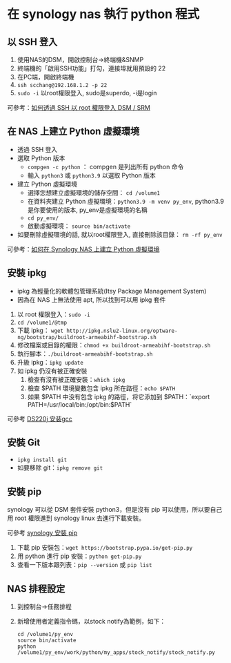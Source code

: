 # 在 synology nas 執行 python 程式

## 以 SSH 登入

1. 使用NAS的DSM，開啟控制台->終端機&SNMP
1. 終端機的「啟用SSH功能」打勾，連接埠就用預設的 22
1. 在PC端，開啟終端機
1. `ssh scchang@192.168.1.2 -p 22`
1. `sudo -i` 以root權限登入, sudo是superdo, -i是login

可參考：[如何透過 SSH 以 root 權限登入 DSM / SRM](https://kb.synology.com/zh-tw/DSM/tutorial/How_to_login_to_DSM_with_root_permission_via_SSH_Telnet)

## 在 NAS 上建立 Python 虛擬環境

- 透過 SSH 登入
- 選取 Python 版本
  - `compgen -c python` ： compgen 是列出所有 python 命令
  - 輸入 `python3` 或 `python3.9` 以選取 Python 版本
- 建立 Python 虛擬環境
  - 選擇您想建立虛擬環境的儲存空間： `cd /volume1`
  - 在資料夾建立 Python 虛擬環境：`python3.9 -m venv py_env`, python3.9是你要使用的版本, py_env是虛擬環境的名稱
  - `cd py_env/`
  - 啟動虛擬環境： `source bin/activate`
- 如要刪除虛擬環境的話, 就以root權限登入, 直接刪除該目錄： `rm -rf py_env`

可參考：[如何在 Synology NAS 上建立 Python 虛擬環境](https://kb.synology.com/zh-tw/DSM/tutorial/Set_up_Python_virtual_environment_on_NAS)

## 安裝 ipkg

- ipkg 為輕量化的軟體包管理系統(Itsy Package Management System)
- 因為在 NAS 上無法使用 apt, 所以找到可以用 ipkg 套件

1. 以 root 權限登入：`sudo -i`
1. `cd /volume1/@tmp`
1. 下載 ipkg： `wget http://ipkg.nslu2-linux.org/optware-ng/bootstrap/buildroot-armeabihf-bootstrap.sh`
1. 修改檔案或目錄的權限：`chmod +x buildroot-armeabihf-bootstrap.sh`
1. 執行腳本：`./buildroot-armeabihf-bootstrap.sh`
1. 升級 ipkg：`ipkg update`
1. 如 ipkg 仍沒有被正確安裝
   1. 檢查有沒有被正確安裝：`which ipkg`
   1. 檢查 $PATH 環境變數包含 ipkg 所在路徑：`echo $PATH`
   1. 如果 $PATH 中没有包含 ipkg 的路徑，将它添加到 $PATH：`export PATH=/usr/local/bin:/opt/bin:$PATH`

可參考 [DS220j 安装gcc](https://blog.csdn.net/christmans/article/details/129641264)

## 安裝 Git

- `ipkg install git`
- 如要移除 git：`ipkg remove git`

## 安裝 pip

synology 可以從 DSM 套件安裝 python3，但是沒有 pip 可以使用，所以要自己用 root 權限進到 synology linux 去進行下載安裝。

可參考 [synology 安裝 pip](https://mebolulu.com/?p=781)

1. 下載 pip 安裝包：`wget https://bootstrap.pypa.io/get-pip.py`
1. 用 python 進行 pip 安裝：`python get-pip.py`
1. 查看一下版本跟列表：`pip --version` 或 `pip list`

## NAS 排程設定

1. 到控制台->任務排程
1. 新增使用者定義指令碼，以stock notify為範例，如下：

    ```linux
    cd /volume1/py_env
    source bin/activate
    python /volume1/py_env/work/python/my_apps/stock_notify/stock_notify.py
    ```
